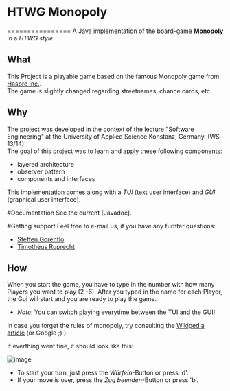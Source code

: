 # HTWG Monopoly
================
A Java implementation of the board-game **Monopoly** in a *HTWG style*.
## What
This Project is a playable game based on the famous Monopoly game from [Hasbro inc.](http://www.hasbro.com/).  
The game is slightly changed regarding streetnames, chance cards, etc.

## Why
The project was developed in the context of the lecture "Software Engineering" at the University of Applied Science Konstanz, Germany. (WS 13/14)  
The goal of this project was to learn and apply these following components:

* layered architecture
* observer pattern
* components and interfaces  

This implementation comes along with a *TUI* (text user interface) and *GUI* (graphical user interface).

#Documentation
See the current [Javadoc].

#Getting support
Feel free to e-mail us, if you have any furhter questions:

* [Steffen Gorenflo](stgorenf@htwg-konstanz.de)
* [Timotheus Ruprecht](tiruprec@htwg-konstanz.de)

## How
When you start the game, you have to type in the number with how many Players you want to play (2 -6). After you typed in the name for each Player, the Gui will start and you are ready to play the game.

* *Note*: You can switch playing everytime between the TUI and the GUI!

In case you forget the rules of monopoly, try consulting the [Wikipedia article](http://en.wikipedia.org/wiki/Monopoly_(game)) (or Google ;) ).

If everthing went fine, it should look like this:

![image](http://github.com/T1m1/de.htwg.se.monopoly/raw/master/HtwgMonopoly/doc/MonopolyGui.png)

* To start your turn, just press the *Würfeln*-Button or press 'd'.
* If your move is over, press the *Zug beenden*-Button or press 'b'.
